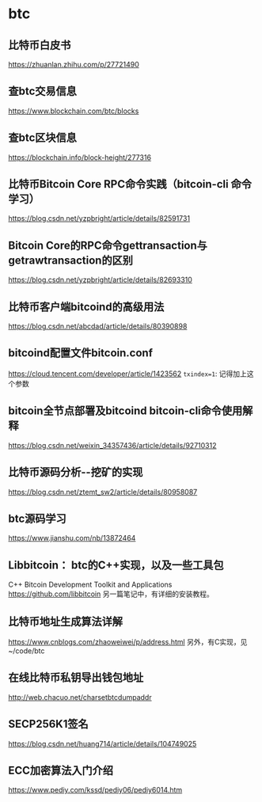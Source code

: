 # btc

## 比特币白皮书
https://zhuanlan.zhihu.com/p/27721490

## 查btc交易信息
https://www.blockchain.com/btc/blocks

## 查btc区块信息
https://blockchain.info/block-height/277316

## 比特币Bitcoin Core RPC命令实践（bitcoin-cli 命令学习）
https://blog.csdn.net/yzpbright/article/details/82591731
## Bitcoin Core的RPC命令gettransaction与getrawtransaction的区别
https://blog.csdn.net/yzpbright/article/details/82693310

## 比特币客户端bitcoind的高级用法
https://blog.csdn.net/abcdad/article/details/80390898

## bitcoind配置文件bitcoin.conf
https://cloud.tencent.com/developer/article/1423562
`txindex=1`: 记得加上这个参数

## bitcoin全节点部署及bitcoind bitcoin-cli命令使用解释
https://blog.csdn.net/weixin_34357436/article/details/92710312

## 比特币源码分析--挖矿的实现
https://blog.csdn.net/ztemt_sw2/article/details/80958087

## btc源码学习
https://www.jianshu.com/nb/13872464

## Libbitcoin： btc的C++实现，以及一些工具包
C++ Bitcoin Development Toolkit and Applications
https://github.com/libbitcoin
另一篇笔记中，有详细的安装教程。

## 比特币地址生成算法详解
https://www.cnblogs.com/zhaoweiwei/p/address.html
另外，有C实现，见 ~/code/btc
## 在线比特币私钥导出钱包地址
http://web.chacuo.net/charsetbtcdumpaddr
## SECP256K1签名
https://blog.csdn.net/huang714/article/details/104749025

## ECC加密算法入门介绍
https://www.pediy.com/kssd/pediy06/pediy6014.htm


